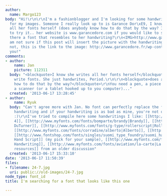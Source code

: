 ```yaml
---
author:
  name: Margo123
body: "Hi!\r\n\r\nI'm a fashionblogger and I'm looking for some handwritten like fonts
  for my images. Someone I really look up to is Garance Dor\xE9, I know she writes
  all her fonts herself (does anybody know how to do that by the way? I would like
  to try it.. her website is www.garancedore.com if you would like to see). But is
  there a font that resembles to her handwriting?\r\n<IMG>http://www.garancedore.fr/wp-content/uploads/2013/06/24-7.jpg</IMG>\r\n\r\nI
  am not sure if this post will insert the picture with the handwriting on it, if
  not, this is the link to the image: http://www.garancedore.fr/wp-content/uploads/2013/06/24-7.jpg\r\n\r\nThank
  you!"
comments:
- author:
    name: Jan
    picture: 112311
  body: "<blockquote>I know she writes all her fonts herself</blockquote>\r\nShe doesn\u2019t
    write fonts. She just handwrites, Period.\r\n\r\n<blockquote>does anybody know
    how to do that by the way?</blockquote>\r\nYou need a pen, a piece of paper and
    a scanner (or a tablet hooked up to you computer)..."
  created: '2013-06-17 13:28:45'
- author:
    name: Ryuk
  body: "Can't agree more with Jan. No font can perfectly replace the feeling of a
    handwriting and if your handwriting is as bad as mine, you're not out of the woods
    :)\r\nI've tried to compile here some handwritings I like: [[http://www.myfonts.com/fonts/joebob/dear-joe-4/|dearJoe
    4]], [[http://www.myfonts.com/fonts/bomparte/brandy|Brandy]], [[http://www.myfonts.com/fonts/fontfont/ff-duturner|FF
    DuTurner]], [[http://www.myfonts.com/fonts/g-type/rollerscript|Rollerscript]],
    [[http://www.myfonts.com/fonts/corradine/alberto|Alberto]], [[http://www.myfonts.com/fonts/g-type/olicana|Olicana]],
    [[http://www.fontshop.com/fonts/singles/suomi_type_foundry/suomi_hand_script_ot/|Suomi
    Hand Script]] (my pick for your sample), [[http://www.myfonts.com/fonts/corradine/handwriting|Corradine
    Handwriting]], [[http://www.myfonts.com/fonts/aviation/la-carte|La Carte]], [[http://typophile.com/user/22675|more
    resources]] from an older discussion"
  created: '2013-06-17 15:33:10'
date: '2013-06-17 11:50:39'
files:
- filename: 24-7.jpg
  uri: public://old-images/24-7.jpg
node_type: font_id
title: I'm searching for a font that looks like this one

---
```

